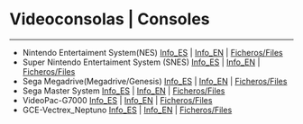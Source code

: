 # Videoconsolas | Consoles 

---------------------------------
* Nintendo Entertaiment System(NES) [Info_ES](https://github.com/neptuno-fpga/Binaries/blob/main/Consoles/ZZ--Infoconsolas/NES_ES.md) | [Info_EN](https://github.com/neptuno-fpga/Binaries/blob/main/Consoles/ZZ--Infoconsolas/NES_EN.md) | [Ficheros/Files](https://github.com/neptuno-fpga/Binaries/tree/main/Consoles/NES)
* Super Nintendo Entertaiment System (SNES) [Info_ES](https://github.com/neptuno-fpga/Binaries/blob/main/Consoles/ZZ--Infoconsolas/SNES_ES.md) | [Info_EN](https://github.com/neptuno-fpga/Binaries/blob/main/Consoles/ZZ--Infoconsolas/SNES_EN.md) | [Ficheros/Files](https://github.com/neptuno-fpga/Binaries/tree/main/Consoles/SNES)
* Sega Megadrive(Megadrive/Genesis) [Info_ES](https://github.com/neptuno-fpga/Binaries/blob/main/Consoles/ZZ--Infoconsolas/MD_ES.md) | [Info_EN](https://github.com/neptuno-fpga/Binaries/blob/main/Consoles/ZZ--Infoconsolas/MD_EN.md) | [Ficheros/Files](https://github.com/neptuno-fpga/Binaries/tree/main/Consoles/Sega%20Megadrive)
* Sega Master System [Info_ES](https://github.com/neptuno-fpga/Binaries/blob/main/Consoles/ZZ--Infoconsolas/SMS_ES.md) | [Info_EN](https://github.com/neptuno-fpga/Binaries/blob/main/Consoles/ZZ--Infoconsolas/SMS_EN.md) | [Ficheros/Files](https://github.com/neptuno-fpga/Binaries/tree/main/Consoles/Sega_Master_System)
* VideoPac-G7000 [Info_ES](https://github.com/neptuno-fpga/Binaries/blob/main/Consoles/ZZ--Infoconsolas/VIDEOPACG7000_ES.md) | [Info_EN](https://github.com/neptuno-fpga/Binaries/blob/main/Consoles/ZZ--Infoconsolas/VIDEOPACG7000_EN.md) | [Ficheros/Files](https://github.com/neptuno-fpga/Binaries/tree/main/Consoles/Videopac-G7000)
* GCE-Vectrex_Neptuno [Info_ES](https://github.com/neptuno-fpga/Binaries/blob/main/Consoles/ZZ--Infoconsolas/Vectrex_ES.md) | [Info_EN](https://github.com/neptuno-fpga/Binaries/blob/main/Consoles/ZZ--Infoconsolas/Vectrex_EN.md) | [Ficheros/Files](https://github.com/neptuno-fpga/Binaries/tree/main/Consoles/GCE-Vectrex_Neptuno)
